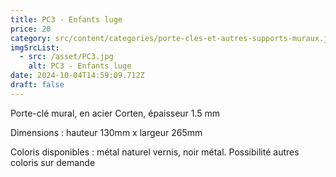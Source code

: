 ```yaml
---
title: PC3 - Enfants luge
price: 20
category: src/content/categories/porte-cles-et-autres-supports-muraux.json
imgSrcList:
  - src: /asset/PC3.jpg
    alt: PC3 - Enfants luge
date: 2024-10-04T14:59:09.712Z
draft: false
---
```


Porte-clé mural, en acier Corten, épaisseur 1.5 mm

Dimensions : hauteur 130mm x largeur 265mm

Coloris disponibles : métal naturel vernis, noir métal. Possibilité autres coloris sur demande
